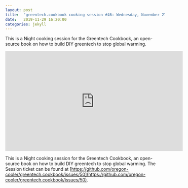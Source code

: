 ```yaml
---
layout: post
title:  "greentech.cookbook cooking session #46: Wednesday, November 27, 2019."
date:   2019-11-29 16:20:00
categories: jekyll
---
```


This is a Night cooking session for the Greentech Cookbook, an open-source book on how to build DIY greentech to stop global warming.

<iframe width="560" height="315" src="https://www.youtube.com/embed/5TPJ4NOHiMg" frameborder="0" allow="accelerometer; autoplay; encrypted-media; gyroscope; picture-in-picture" allowfullscreen></iframe>

This is a Night cooking session for the Greentech Cookbook, an open-source book on how to build DIY greentech to stop global warming. The Session ticket can be found at [https://github.com/oregon-cooler/greentech.cookbook/issues/50](https://github.com/oregon-cooler/greentech.cookbook/issues/50).